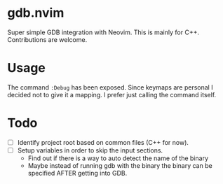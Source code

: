 # gdb.nvim
Super simple GDB integration with Neovim. This is mainly for C++. Contributions are welcome.

# Usage
The command `:Debug` has been exposed. Since keymaps are personal I decided not to give it a mapping. I prefer just calling the command itself.

# Todo
- [ ] Identify project root based on common files (C++ for now).
- [ ] Setup variables in order to skip the input sections.
  - Find out if there is a way to auto detect the name of the binary
  - Maybe instead of running gdb with the binary the binary can be specified AFTER getting into GDB.
